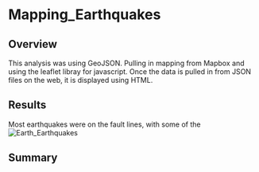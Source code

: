 # Mapping_Earthquakes

## Overview

This analysis was using GeoJSON. Pulling in mapping from Mapbox and using the leaflet libray for javascript. Once the data is pulled in from JSON files on the web, it is displayed using HTML. 

## Results
Most earthquakes were on the fault lines, with some of the 
![Earth_Earthquakes](/Mapping_Earthquakes/Earthquake_Challenge/Earthquake_Map.PNG)

## Summary
